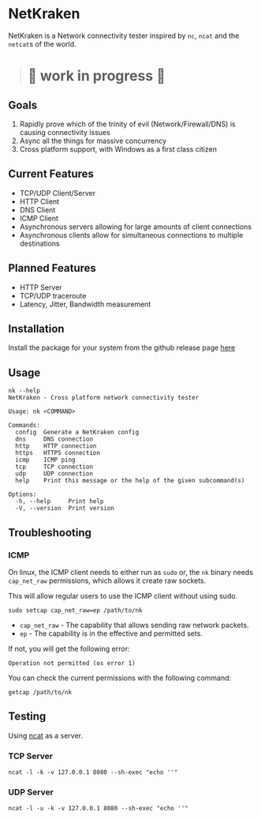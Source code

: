 # NetKraken

NetKraken is a Network connectivity tester inspired by `nc`, `ncat` and the `netcat`s
of the world.

> # 🚧 work in progress 🚧

## Goals
 1) Rapidly prove which of the trinity of evil (Network/Firewall/DNS) is causing connectivity issues
 2) Async all the things for massive concurrency
 3) Cross platform support, with Windows as a first class citizen

## Current Features
 - TCP/UDP Client/Server
 - HTTP Client
 - DNS Client
 - ICMP Client
 - Asynchronous servers allowing for large amounts of client connections
 - Asynchronous clients allow for simultaneous connections to multiple destinations

## Planned Features
 - HTTP Server
 - TCP/UDP traceroute
 - Latency, Jitter, Bandwidth measurement

## Installation
Install the package for your system from the github release page [here](https://github.com/bwks/netkraken/releases)

## Usage
```
nk --help
NetKraken - Cross platform network connectivity tester

Usage: nk <COMMAND>

Commands:
  config  Generate a NetKraken config
  dns     DNS connection
  http    HTTP connection
  https   HTTPS connection
  icmp    ICMP ping
  tcp     TCP connection
  udp     UDP connection
  help    Print this message or the help of the given subcommand(s)

Options:
  -h, --help     Print help
  -V, --version  Print version
```

## Troubleshooting

### ICMP
On linux, the ICMP client needs to either run as `sudo` or, the `nk` binary
needs `cap_net_raw` permissions, which allows it create raw sockets.

This will allow regular users
to use the ICMP client without using sudo.
```
sudo setcap cap_net_raw=ep /path/to/nk
```
- `cap_net_raw` - The capability that allows sending raw network packets.
- `ep` - The capability is in the effective and permitted sets.

If not, you will get the following error:
```
Operation not permitted (os error 1)
```

You can check the current permissions with the following command:
```
getcap /path/to/nk
```

## Testing

Using [ncat](https://nmap.org/ncat/) as a server.
### TCP Server
```
ncat -l -k -v 127.0.0.1 8080 --sh-exec "echo ''"
```

### UDP Server
```
ncat -l -u -k -v 127.0.0.1 8080 --sh-exec "echo ''"
```

